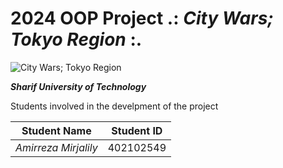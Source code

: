 # **2024** OOP Project .: ***City Wars; Tokyo Region*** :.

![City Wars; Tokyo Region](https://fs-prod-cdn.nintendo-europe.com/media/images/10_share_images/games_15/nintendo_switch_download_software_1/2x1_NSwitchDS_CityWarsTokyoReign.jpg)

***Sharif University of Technology***

Students involved in the develpment of the project

| Student Name | Student ID |
| --- | --- |
| *Amirreza Mirjalily* | 402102549 |



